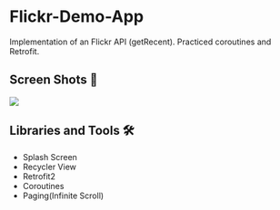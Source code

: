 # Flickr-Demo-App
Implementation of an Flickr API (getRecent). Practiced coroutines and Retrofit.

## Screen Shots 📱

![](https://media.giphy.com/media/dxyb4DfJrXrjQFcWbL/giphy.gif)

## Libraries and Tools 🛠

- Splash Screen
- Recycler View
- Retrofit2
- Coroutines
- Paging(Infinite Scroll)



